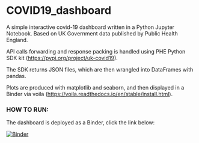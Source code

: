 # COVID19_dashboard
A simple interactive covid-19 dashboard written in a Python Jupyter Notebook. Based on UK Government data published by Public Health England. 

API calls forwarding and response packing is handled using PHE Python SDK kit (https://pypi.org/project/uk-covid19).

The SDK returns JSON files, which are then wrangled into DataFrames with pandas.

Plots are produced with matplotlib and seaborn, and then displayed in a Binder via voila (https://voila.readthedocs.io/en/stable/install.html).


### HOW TO RUN:

The dashboard is deployed as a Binder, click the link below:



[![Binder](https://mybinder.org/badge_logo.svg)](https://mybinder.org/v2/gh/KAntoniuk/COVID19_dashboard_/main?urlpath=voila%2Frender%2FDashboard.ipynb)
